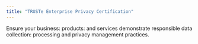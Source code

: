 ```yaml
---
title: "TRUSTe Enterprise Privacy Certification"
---
```


Ensure your business: products: and services demonstrate responsible data collection: processing and privacy management practices.


